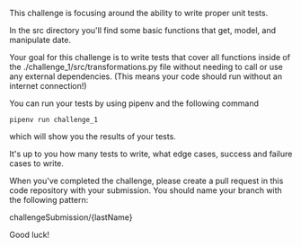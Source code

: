 This challenge is focusing around the ability to write proper unit tests.

In the src directory you'll find some basic functions that get, model, and manipulate date.

Your goal for this challenge is to write tests that cover all functions inside of the ./challenge_1/src/transformations.py file
without needing to call or use any external dependencies. (This means your code should run without an internet connection!)

You can run your tests by using pipenv and the following command

`pipenv run challenge_1`

which will show you the results of your tests.

It's up to you how many tests to write, what edge cases, success and failure cases to write.

When you've completed the challenge, please create a pull request in this code repository with your submission.
You should name your branch with the following pattern:

challengeSubmission/{lastName}

Good luck!
